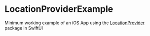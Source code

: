# LocationProviderExample

Minimum working example of an iOS App using the [LocationProvider](https://github.com/himbeles/LocationProvider) package in SwiftUI
